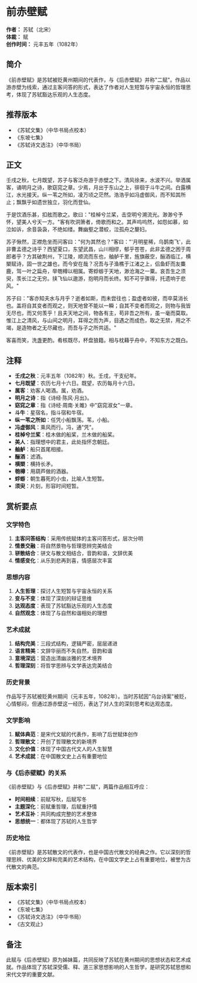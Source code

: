 <!--
 * @Author: ylmzfun ylmzfun@163.com
 * @Date: 2025-10-01 16:28:19
 * @LastEditors: ylmzfun ylmzfun@163.com
 * @LastEditTime: 2025-10-01 22:27:58
 * @FilePath: /poetry/赋辞/前赤壁赋.md
 * @Description: 这是默认设置,请设置`customMade`, 打开koroFileHeader查看配置 进行设置: https://github.com/OBKoro1/koro1FileHeader/wiki/%E9%85%8D%E7%BD%AE
-->
# 前赤壁赋

**作者：** 苏轼（北宋）  
**体裁：** 赋  
**创作时间：** 元丰五年（1082年）  

## 简介

《前赤壁赋》是苏轼被贬黄州期间的代表作，与《后赤壁赋》并称"二赋"。作品以游赤壁为线索，通过主客问答的形式，表达了作者对人生短暂与宇宙永恒的哲理思考，体现了苏轼豁达乐观的人生态度。

## 推荐版本

- 《苏轼文集》（中华书局点校本）
- 《东坡七集》
- 《苏轼诗文选注》（中华书局）

## 正文

壬戌之秋，七月既望，苏子与客泛舟游于赤壁之下。清风徐来，水波不兴。举酒属客，诵明月之诗，歌窈窕之章。少焉，月出于东山之上，徘徊于斗牛之间。白露横江，水光接天。纵一苇之所如，凌万顷之茫然。浩浩乎如冯虚御风，而不知其所止；飘飘乎如遗世独立，羽化而登仙。

于是饮酒乐甚，扣舷而歌之。歌曰："桂棹兮兰桨，击空明兮溯流光。渺渺兮予怀，望美人兮天一方。"客有吹洞箫者，倚歌而和之。其声呜呜然，如怨如慕，如泣如诉，余音袅袅，不绝如缕。舞幽壑之潜蛟，泣孤舟之嫠妇。

苏子愀然，正襟危坐而问客曰："何为其然也？"客曰："'月明星稀，乌鹊南飞'，此非曹孟德之诗乎？西望夏口，东望武昌，山川相缪，郁乎苍苍，此非孟德之困于周郎者乎？方其破荆州，下江陵，顺流而东也，舳舻千里，旌旗蔽空，酾酒临江，横槊赋诗，固一世之雄也，而今安在哉？况吾与子渔樵于江渚之上，侣鱼虾而友麋鹿，驾一叶之扁舟，举匏樽以相属。寄蜉蝣于天地，渺沧海之一粟。哀吾生之须臾，羡长江之无穷。挟飞仙以遨游，抱明月而长终。知不可乎骤得，托遗响于悲风。"

苏子曰："客亦知夫水与月乎？逝者如斯，而未尝往也；盈虚者如彼，而卒莫消长也。盖将自其变者而观之，则天地曾不能以一瞬；自其不变者而观之，则物与我皆无尽也，而又何羡乎！且夫天地之间，物各有主，苟非吾之所有，虽一毫而莫取。惟江上之清风，与山间之明月，耳得之而为声，目遇之而成色，取之无禁，用之不竭，是造物者之无尽藏也，而吾与子之所共适。"

客喜而笑，洗盏更酌。肴核既尽，杯盘狼籍。相与枕藉乎舟中，不知东方之既白。

## 注释

- **壬戌之秋**：元丰五年（1082年）秋。壬戌，干支纪年。
- **七月既望**：农历七月十六日。既望，农历每月十六日。
- **属客**：劝客人喝酒。属，劝酒。
- **明月之诗**：指《诗经·陈风·月出》。
- **窈窕之章**：指《诗经·周南·关雎》中"窈窕淑女"一章。
- **斗牛**：星宿名，指斗宿和牛宿。
- **纵一苇之所如**：任凭小船飘荡。苇，小船。
- **冯虚御风**：乘风而行。冯，通"凭"。
- **桂棹兮兰桨**：桂木做的船桨，兰木做的船桨。
- **美人**：指理想中的君主，此处指怀念朝廷。
- **舳舻**：船只首尾相接。
- **酾酒**：滤酒。
- **横槊**：横持长矛。
- **匏樽**：用葫芦做的酒器。
- **蜉蝣**：朝生暮死的小虫，比喻人生短暂。
- **须臾**：片刻，形容时间短暂。

## 赏析要点

### 文学特色

1. **主客问答结构**：采用传统赋体的主客问答形式，层次分明
2. **情景交融**：将自然景物与哲理思辨完美结合
3. **骈散结合**：骈文与散文相结合，音韵和谐，文辞优美
4. **情感变化**：从乐到悲再到喜，情感层次丰富

### 思想内容

1. **人生哲理**：探讨人生短暂与宇宙永恒的关系
2. **变与不变**：体现了深刻的辩证思维
3. **达观态度**：表现了苏轼豁达乐观的人生态度
4. **自然观念**：体现了与自然和谐相处的理想

### 艺术成就

1. **结构完美**：三段式结构，逻辑严密，层层递进
2. **语言精美**：文辞华丽而不失自然，音韵和谐
3. **意境深远**：营造出清幽淡雅的艺术境界
4. **哲理深刻**：将哲学思辨与文学表达完美结合

### 历史背景

作品写于苏轼被贬黄州期间（元丰五年，1082年）。当时苏轼因"乌台诗案"被贬，心情郁闷，但通过游赤壁这一经历，表达了对人生的深刻思考和达观态度。

### 文学影响

1. **赋体典范**：是宋代文赋的代表作，影响了后世赋体创作
2. **哲理散文**：开创了哲理散文的新境界
3. **文化价值**：体现了中国古代文人的人生智慧
4. **艺术成就**：在中国散文史上占有重要地位

### 与《后赤壁赋》的关系

《前赤壁赋》与《后赤壁赋》并称"二赋"，两篇作品相互呼应：
- **时间相续**：前赋写秋，后赋写冬
- **主题深化**：前赋重哲理，后赋重抒情
- **艺术互补**：共同构成完整的艺术整体
- **思想统一**：都体现了苏轼的人生哲学

### 历史地位

《前赤壁赋》是苏轼散文的代表作，也是中国古代散文的经典之作。它以深刻的哲理思辨、优美的文辞和完美的艺术结构，在中国文学史上占有重要地位，被誉为古代散文的典范。

## 版本索引

- 《苏轼文集》（中华书局点校本）
- 《东坡七集》
- 《苏轼诗文选注》（中华书局）
- 《古文观止》

## 备注

此赋与《后赤壁赋》原为姊妹篇，共同反映了苏轼在黄州期间的思想状态和艺术成就。作品体现了苏轼深受儒、释、道三家思想影响的人生哲学，是研究苏轼思想和宋代文学的重要文献。
